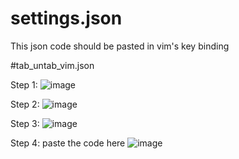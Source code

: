 # settings.json
This json code should be pasted in vim's key binding

#tab_untab_vim.json

Step 1:
![image](https://github.com/user-attachments/assets/5c799754-c279-494d-a421-2b365d9e6c88)

Step 2:
![image](https://github.com/user-attachments/assets/1069c78d-37d8-4ae8-b25f-fa0e76a60187)

Step 3:
![image](https://github.com/user-attachments/assets/44e7890b-c508-44f9-872f-c487d93aca49)

Step 4:
paste the code here
![image](https://github.com/user-attachments/assets/b4bdf999-89ed-4e0f-86fa-e5ba8f6e7d3b)
